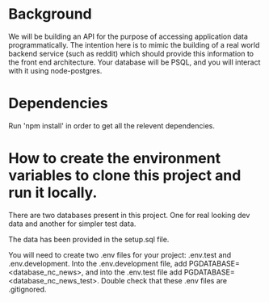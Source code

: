 # Background
We will be building an API for the purpose of accessing application data programmatically. The intention here is to mimic the building of a real world backend service (such as reddit) which should provide this information to the front end architecture.
Your database will be PSQL, and you will interact with it using node-postgres.

# Dependencies
Run 'npm install' in order to get all the relevent dependencies.

# How to create the environment variables to clone this project and run it locally.
There are two databases present in this project. One for real looking dev data and another for simpler test data.

The data has been provided in the setup.sql file. 

You will need to create two .env files for your project: .env.test and .env.development. Into the .env.development file, add PGDATABASE=<database_nc_news>, and into the .env.test file add PGDATABASE=<database_nc_news_test>. Double check that these .env files are .gitignored.


